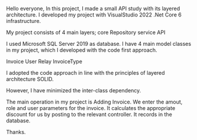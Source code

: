 Hello everyone,
In this project, I made a small API study with its layered architecture.
I developed my project with VisualStudio 2022 .Net Core 6 infrastructure.

My project consists of 4 main layers;
core
Repository
service
API

I used Microsoft SQL Server 2019 as database.
I have 4 main model classes in my project, which I developed with the code first approach.

Invoice
User
Relay
InvoiceType

I adopted the code approach in line with the principles of layered architecture SOLID.

However, I have minimized the inter-class dependency.

The main operation in my project is Adding Invoice.
We enter the amout, role and user parameters for the invoice.
It calculates the appropriate discount for us by posting to the relevant controller.
It records in the database.

Thanks.

